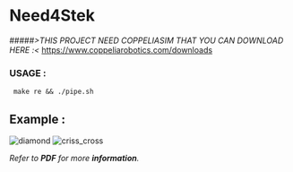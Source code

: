 # Need4Stek
#####*>THIS PROJECT NEED COPPELIASIM THAT YOU CAN DOWNLOAD HERE :<*
     https://www.coppeliarobotics.com/downloads
### USAGE :
     make re && ./pipe.sh
## Example :
![diamond](https://user-images.githubusercontent.com/65111947/82325880-3c323680-99dc-11ea-8039-fd3267d78051.gif)
![criss_cross](https://user-images.githubusercontent.com/65111947/82326453-23765080-99dd-11ea-8635-1a0cc2cd9195.gif)

*Refer to **PDF** for more **information**.*
